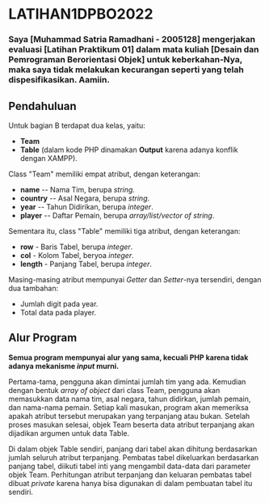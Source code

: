 # LATIHAN1DPBO2022
### Saya [Muhammad Satria Ramadhani - 2005128] mengerjakan evaluasi [Latihan Praktikum 01] dalam mata kuliah [Desain dan Pemrograman Berorientasi Objek] untuk keberkahan-Nya, maka saya tidak melakukan kecurangan seperti yang telah dispesifikasikan. Aamiin.

## Pendahuluan

Untuk bagian B terdapat dua kelas, yaitu:
- **Team**
- **Table** (dalam kode PHP dinamakan **Output** karena adanya konflik dengan XAMPP).

Class "Team" memiliki empat atribut, dengan keterangan:
- **name** -- Nama Tim, berupa *string*.
- **country** -- Asal Negara, berupa *string*.
- **year** -- Tahun Didirikan, berupa *integer*.
- **player** -- Daftar Pemain, berupa *array/list/vector of string*.

Sementara itu, class "Table" memiliki tiga atribut, dengan keterangan:
- **row** - Baris Tabel, berupa *integer*.
- **col** - Kolom Tabel, beryoa *integer*.
- **length** - Panjang Tabel, berupa *integer*.

Masing-masing atribut mempunyai *Getter* dan *Setter*-nya tersendiri, dengan dua tambahan:
- Jumlah digit pada year.
- Total data pada player.

## Alur Program

**Semua program mempunyai alur yang sama, kecuali PHP karena tidak adanya mekanisme *input* murni.**

Pertama-tama, pengguna akan dimintai jumlah tim yang ada. Kemudian dengan bentuk *array of object* dari class Team, pengguna akan memasukkan data nama tim, asal negara, tahun didirkan, jumlah pemain, dan nama-nama pemain. Setiap kali masukan, program akan memeriksa apakah atribut tersebut merupakan yang terpanjang atau bukan. Setelah proses masukan selesai, objek Team beserta data atribut terpanjang akan dijadikan argumen untuk data Table.

Di dalam objek Table sendiri, panjang dari tabel akan dihitung berdasarkan jumlah seluruh atribut terpanjang. Pembatas tabel dikeluarkan berdasarkan panjang tabel, diikuti tabel inti yang mengambil data-data dari parameter objek Team. Perhitungan atribut terpanjang dan keluaran pembatas tabel dibuat *private* karena hanya bisa digunakan di dalam pembuatan tabel itu sendiri.
